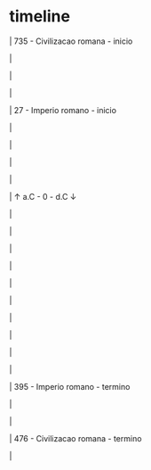 # timeline

| 735 - Civilizacao romana - inicio

| 

| 

| 

| 27 - Imperio romano - inicio

| 

| 

| 

| 

| ↑ a.C - 0 - d.C ↓

| 

| 

| 

| 

| 

| 

| 

| 

| 

| 

| 395 - Imperio romano - termino

| 

| 

| 476 - Civilizacao romana - termino

| 


